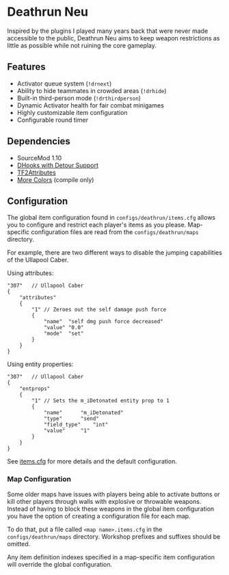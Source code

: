 # Deathrun Neu
Inspired by the plugins I played many years back that were never made accessible to the public, Deathrun Neu aims to keep weapon restrictions as little as possible while not ruining the core gameplay.

## Features
* Activator queue system (``!drnext``)
* Ability to hide teammates in crowded areas (``!drhide``)
* Built-in third-person mode (``!drthirdperson``)
* Dynamic Activator health for fair combat minigames
* Highly customizable item configuration
* Configurable round timer

## Dependencies
* SourceMod 1.10
* [DHooks with Detour Support](https://forums.alliedmods.net/showpost.php?p=2588686&postcount=589)
* [TF2Attributes](https://forums.alliedmods.net/showthread.php?t=210221)
* [More Colors](https://forums.alliedmods.net/showthread.php?t=185016) (compile only)

## Configuration
The global item configuration found in ``configs/deathrun/items.cfg`` allows you to configure and restrict each player's items as you please.
Map-specific configuration files are read from the ``configs/deathrun/maps`` directory.

For example, there are two different ways to disable the jumping capabilities of the Ullapool Caber.

Using attributes:
```
"307"	// Ullapool Caber
{
	"attributes"
	{
		"1"	// Zeroes out the self damage push force
		{
			"name"	"self dmg push force decreased"
			"value"	"0.0"
			"mode"	"set"
		}
	}
}
```
Using entity properties:
```
"307"	// Ullapool Caber
{
	"entprops"
	{
		"1"	// Sets the m_iDetonated entity prop to 1
		{
			"name"		"m_iDetonated"
			"type"		"send"
			"field_type"	"int"
			"value"		"1"
		}
	}
}
```
See [items.cfg](https://github.com/Mikusch/deathrun/blob/master/addons/sourcemod/configs/deathrun/items.cfg) for more details and the default configuration.

### Map Configuration
Some older maps have issues with players being able to activate buttons or kill other players through walls with explosive or throwable weapons. Instead of having to block these weapons in the global item configuration you have the option of creating a configuration file for each map.

To do that, put a file called ``<map name>.items.cfg`` in the ``configs/deathrun/maps`` directory. Workshop prefixes and suffixes should be omitted.

Any item definition indexes specified in a map-specific item configuration will override the global configuration.